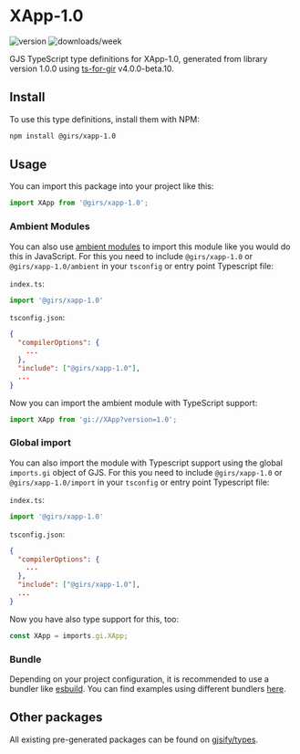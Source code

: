 
# XApp-1.0

![version](https://img.shields.io/npm/v/@girs/xapp-1.0)
![downloads/week](https://img.shields.io/npm/dw/@girs/xapp-1.0)


GJS TypeScript type definitions for XApp-1.0, generated from library version 1.0.0 using [ts-for-gir](https://github.com/gjsify/ts-for-gir) v4.0.0-beta.10.


## Install

To use this type definitions, install them with NPM:
```bash
npm install @girs/xapp-1.0
```

## Usage

You can import this package into your project like this:
```ts
import XApp from '@girs/xapp-1.0';
```

### Ambient Modules

You can also use [ambient modules](https://github.com/gjsify/ts-for-gir/tree/main/packages/cli#ambient-modules) to import this module like you would do this in JavaScript.
For this you need to include `@girs/xapp-1.0` or `@girs/xapp-1.0/ambient` in your `tsconfig` or entry point Typescript file:

`index.ts`:
```ts
import '@girs/xapp-1.0'
```

`tsconfig.json`:
```json
{
  "compilerOptions": {
    ...
  },
  "include": ["@girs/xapp-1.0"],
  ...
}
```

Now you can import the ambient module with TypeScript support: 

```ts
import XApp from 'gi://XApp?version=1.0';
```

### Global import

You can also import the module with Typescript support using the global `imports.gi` object of GJS.
For this you need to include `@girs/xapp-1.0` or `@girs/xapp-1.0/import` in your `tsconfig` or entry point Typescript file:

`index.ts`:
```ts
import '@girs/xapp-1.0'
```

`tsconfig.json`:
```json
{
  "compilerOptions": {
    ...
  },
  "include": ["@girs/xapp-1.0"],
  ...
}
```

Now you have also type support for this, too:

```ts
const XApp = imports.gi.XApp;
```

### Bundle

Depending on your project configuration, it is recommended to use a bundler like [esbuild](https://esbuild.github.io/). You can find examples using different bundlers [here](https://github.com/gjsify/ts-for-gir/tree/main/examples).

## Other packages

All existing pre-generated packages can be found on [gjsify/types](https://github.com/gjsify/types).

